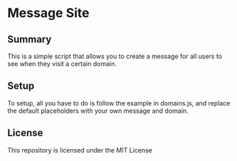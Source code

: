 # Message Site
## Summary
This is a simple script that allows you to create a message for all users to see when they visit a certain domain. 

## Setup
To setup, all you have to do is follow the example in domains.js, and replace the default placeholders with your own message and domain.

## License
This repository is licensed under the MIT License
